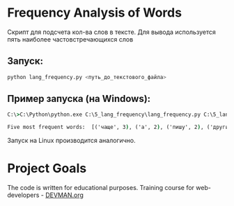 # Frequency Analysis of Words

Скрипт для подсчета кол-ва слов в тексте. Для вывода используется пять наиболее частовстречающихся слов

## Запуск:
```bash
python lang_frequency.py <путь_до_текстового_файла>
```

## Пример запуска (на Windows):
```cmd
C:\>C:\Python\python.exe C:\5_lang_frequency\lang_frequency.py C:\5_lang_frequency\test1.txt

Five most frequent words:  [('чаще', 3), ('а', 2), ('пишу', 2), ('других', 2), ('повторяется', 2)]
```

Запуск на Linux производится аналогично.

# Project Goals

The code is written for educational purposes. Training course for web-developers - [DEVMAN.org](https://devman.org)
